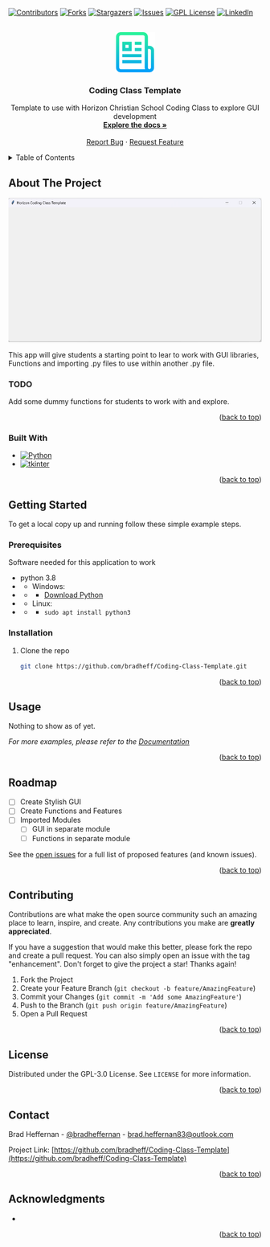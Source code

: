 <a name="readme-top"></a>

[![Contributors][contributors-shield]][contributors-url]
[![Forks][forks-shield]][forks-url]
[![Stargazers][stars-shield]][stars-url]
[![Issues][issues-shield]][issues-url]
[![GPL License][license-shield]][license-url]
[![LinkedIn][linkedin-shield]][linkedin-url]



<!-- PROJECT LOGO -->
<br />
<div align="center">
  <a href="https://github.com/BradHeff/Coding-Class-Template">
    <img src="images/logo.png" alt="Logo" width="80" height="80">
  </a>

<h3 align="center">Coding Class Template</h3>

  <p align="center">
    Template to use with Horizon Christian School Coding Class to explore GUI development
    <br />
    <a href="https://github.com/BradHeff/Coding-Class-Template"><strong>Explore the docs »</strong></a>
    <br />
    <br />
    <a href="https://github.com/bradheff/Coding-Class-Template/issues">Report Bug</a>
    ·
    <a href="https://github.com/bradheff/Coding-Class-Template/issues">Request Feature</a>
  </p>
</div>



<!-- TABLE OF CONTENTS -->
<details>
  <summary>Table of Contents</summary>
  <ol>
    <li>
      <a href="#about-the-project">About The Project</a>
      <ul>
        <li><a href="#todo">TODO:</a></li>
        <li><a href="#built-with">Built With</a></li>
      </ul>
    </li>
    <li>
      <a href="#getting-started">Getting Started</a>
      <ul>
        <li><a href="#prerequisites">Prerequisites</a></li>
        <li><a href="#installation">Installation</a></li>
      </ul>
    </li>
    <li><a href="#usage">Usage</a></li>
    <li><a href="#roadmap">Roadmap</a></li>
    <li><a href="#contributing">Contributing</a></li>
    <li><a href="#license">License</a></li>
    <li><a href="#contact">Contact</a></li>
    <li><a href="#acknowledgments">Acknowledgments</a></li>
  </ol>
</details>



<!-- ABOUT THE PROJECT -->
## About The Project

[![Product Name Screen Shot][product-screenshot]](https://www.horizon.sa.edu.au)

This app will give students a starting point to lear to work with GUI libraries, Functions and importing .py files to use within another .py file.<br/>


### TODO
Add some dummy functions for students to work with and explore.

<p align="right">(<a href="#readme-top">back to top</a>)</p>



### Built With

* [![Python][Python3]][python-url]
* [![tkinter][tkinter]][tkinter-url]

<p align="right">(<a href="#readme-top">back to top</a>)</p>



<!-- GETTING STARTED -->
## Getting Started

To get a local copy up and running follow these simple example steps.

### Prerequisites

Software needed for this application to work
* python 3.8
* * Windows: 
* * * [Download Python](python-url)
* * Linux:
* * *  ```sudo apt install python3```

### Installation

1. Clone the repo
   ```sh
   git clone https://github.com/bradheff/Coding-Class-Template.git
   ```


<p align="right">(<a href="#readme-top">back to top</a>)</p>



<!-- USAGE EXAMPLES -->
## Usage

Nothing to show as of yet.

_For more examples, please refer to the [Documentation](https://github.com/BradHeff/Coding-Class-Template/wiki)_

<p align="right">(<a href="#readme-top">back to top</a>)</p>



<!-- ROADMAP -->
## Roadmap

- [ ] Create Stylish GUI
- [ ] Create Functions and Features
- [ ] Imported Modules
    - [ ] GUI in separate module
    - [ ] Functions in separate module

See the [open issues](https://github.com/bradheff/Coding-Class-Template/issues) for a full list of proposed features (and known issues).

<p align="right">(<a href="#readme-top">back to top</a>)</p>



<!-- CONTRIBUTING -->
## Contributing

Contributions are what make the open source community such an amazing place to learn, inspire, and create. Any contributions you make are **greatly appreciated**.

If you have a suggestion that would make this better, please fork the repo and create a pull request. You can also simply open an issue with the tag "enhancement".
Don't forget to give the project a star! Thanks again!

1. Fork the Project
2. Create your Feature Branch (`git checkout -b feature/AmazingFeature`)
3. Commit your Changes (`git commit -m 'Add some AmazingFeature'`)
4. Push to the Branch (`git push origin feature/AmazingFeature`)
5. Open a Pull Request

<p align="right">(<a href="#readme-top">back to top</a>)</p>



<!-- LICENSE -->
## License

Distributed under the GPL-3.0 License. See `LICENSE` for more information.

<p align="right">(<a href="#readme-top">back to top</a>)</p>



<!-- CONTACT -->
## Contact

Brad Heffernan - [@bradheffernan](https://twitter.com/bradheffernan) - brad.heffernan83@outlook.com

Project Link: [https://github.com/bradheff/Coding-Class-Template](https://github.com/bradheff/Coding-Class-Template)

<p align="right">(<a href="#readme-top">back to top</a>)</p>



<!-- ACKNOWLEDGMENTS -->
## Acknowledgments

* []()

<p align="right">(<a href="#readme-top">back to top</a>)</p>



<!-- MARKDOWN LINKS & IMAGES -->
<!-- https://www.markdownguide.org/basic-syntax/#reference-style-links -->
[contributors-shield]: https://img.shields.io/github/contributors/bradheff/Coding-Class-Template.svg?style=for-the-badge
[contributors-url]: https://github.com/bradheff/Coding-Class-Template/graphs/contributors
[forks-shield]: https://img.shields.io/github/forks/bradheff/Coding-Class-Template.svg?style=for-the-badge
[forks-url]: https://github.com/bradheff/Coding-Class-Template/network/members
[stars-shield]: https://img.shields.io/github/stars/bradheff/Coding-Class-Template.svg?style=for-the-badge
[stars-url]: https://github.com/bradheff/Coding-Class-Template/stargazers
[issues-shield]: https://img.shields.io/github/issues/bradheff/Coding-Class-Template.svg?style=for-the-badge
[issues-url]: https://github.com/bradheff/Coding-Class-Template/issues
[license-shield]: https://img.shields.io/github/license/bradheff/Coding-Class-Template?style=for-the-badge
[license-url]: https://github.com/BradHeff/Coding-Class-Template/blob/master/LICENSE
[linkedin-shield]: https://img.shields.io/badge/-LinkedIn-black.svg?style=for-the-badge&logo=linkedin&colorB=555
[linkedin-url]: https://www.linkedin.com/in/brad-heffernan83/

[product-screenshot]: images/screenshot1.png
[tkinter]: https://img.shields.io/badge/tkinter-Python%20interface%20to%20Tcl%2FTk-orange?style=for-the-badge
[Python3]: https://img.shields.io/badge/Python-35495E?style=for-the-badge&logo=python&logoColor=61DAFB
[python-url]: https://www.python.org/
[tkinter-url]: https://docs.python.org/3/library/tkinter.html
